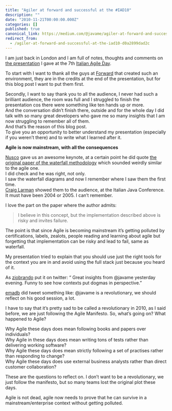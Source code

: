 ```yaml
---
title: "Agiler at forward and successful at the #IAD10"
description: ""
date: "2010-11-21T00:00:00.000Z"
categories: []
published: true
canonical_link: https://medium.com/@javame/agiler-at-forward-and-successful-at-the-iad10-d0a2899dad2c
redirect_from:
  - /agiler-at-forward-and-successful-at-the-iad10-d0a2899dad2c
---
```


I am just back in London and I am full of notes, thoughts and comments on [the presentation](http://www.slideshare.net/aterreno/agiler-without-a-schema-forward) I gave at the 7th [Italian Agile Day](http://www.agileday.it/).

To start with I want to thank all the guys at [Forward](http://www.forward.co.uk/) that created such an environment, they are in the credits at the end of the presentation, but for this blog post I want to put them first.

Secondly, I want to say thank you to all the audience, I never had such a brilliant audience, the room was full and I struggled to finish the presentation cos there were something like ten hands up or more.   
And the conversation didn’t finish there, outside and for the whole day I did talk with so many great developers who gave me so many insights that I am now struggling to remember all of them.   
And that’s the reason of this blog post.   
To give you an opportunity to better understand my presentation (especially if you weren’t there) and to write what I learned after it.

**Agile is now mainstream, with all the consequences**

[Nusco](http://twitter.com/#!/nusco) gave us an awesome keynote, at a certain point he did quote [the original paper of the waterfall methodology](http://www.cs.umd.edu/class/spring2003/cmsc838p/Process/waterfall.pdf) which sounded weirdly similar to the agile one.   
I did check and he was right, not only.   
I saw the waterfall diagrams and now I remember where I saw them the first time.   
[Craig Larman](http://www.craiglarman.com/) showed them to the audience, at the Italian Java Conference. It must have been 2004 or 2005. I can’t remember.

I love the part on the paper where the author admits:

> I believe in this concept, but the implementation described above is risky and invites failure.

The point is that since Agile is becoming mainstream it’s getting polluted by certifications, labels, zealots, people reading and learning about agile but forgetting that implementation can be risky and lead to fail, same as waterfall.

My presentation tried to explain that you should use just the right tools for the context you are in and avoid using the full stack just because you heard of it.

As [ziobrando](http://twitter.com/#!/ziobrando) put it on twitter: “ Great insights from @javame yesterday evening. Funny to see how contexts put dogmas in perspective.”

[emadb](http://twitter.com/#!/emadb) did tweet something like: @javame is a revolutionary, we should reflect on his good session, a lot.

I have to say that it’s pretty sad to be called a revolutionary in 2010, as I said before, we are just following the Agile Manifesto. So, what’s going on? What happened to Agile?

Why Agile these days does mean following books and papers over individuals?   
Why Agile in these days does mean writing tons of tests rather than delivering working software?   
Why Agile these days does mean strictly following a set of practises rather than responding to change?   
Why Agile these days does use external business analysts rather than direct customer collaboration?

These are the questions to reflect on. I don’t want to be a revolutionary, we just follow the manifesto, but so many teams lost the original plot these days.

Agile is not dead, agile now needs to prove that he can survive in a mainstream/enterprise context without getting polluted.
